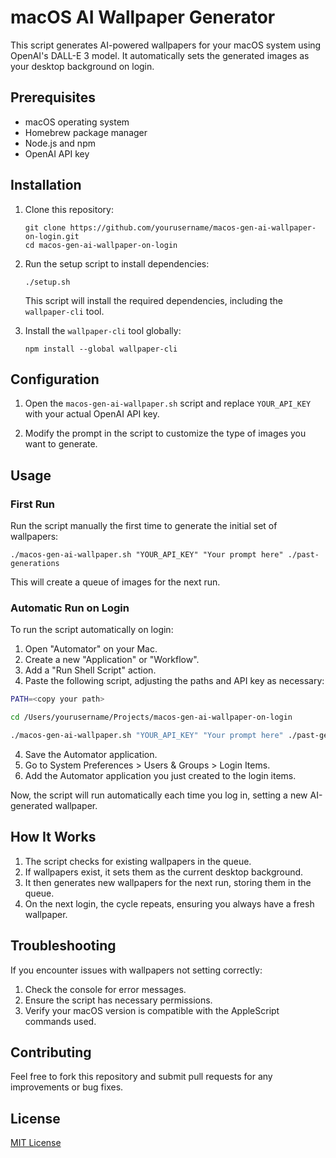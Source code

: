 # macOS AI Wallpaper Generator

This script generates AI-powered wallpapers for your macOS system using OpenAI's DALL-E 3 model. It automatically sets the generated images as your desktop background on login.

## Prerequisites

- macOS operating system
- Homebrew package manager
- Node.js and npm
- OpenAI API key

## Installation

1. Clone this repository:

   ```
   git clone https://github.com/yourusername/macos-gen-ai-wallpaper-on-login.git
   cd macos-gen-ai-wallpaper-on-login
   ```

2. Run the setup script to install dependencies:

   ```
   ./setup.sh
   ```

   This script will install the required dependencies, including the `wallpaper-cli` tool.

3. Install the `wallpaper-cli` tool globally:
   ```
   npm install --global wallpaper-cli
   ```

## Configuration

1. Open the `macos-gen-ai-wallpaper.sh` script and replace `YOUR_API_KEY` with your actual OpenAI API key.

2. Modify the prompt in the script to customize the type of images you want to generate.

## Usage

### First Run

Run the script manually the first time to generate the initial set of wallpapers:

```
./macos-gen-ai-wallpaper.sh "YOUR_API_KEY" "Your prompt here" ./past-generations
```

This will create a queue of images for the next run.

### Automatic Run on Login

To run the script automatically on login:

1. Open "Automator" on your Mac.
2. Create a new "Application" or "Workflow".
3. Add a "Run Shell Script" action.
4. Paste the following script, adjusting the paths and API key as necessary:

```bash
PATH=<copy your path>

cd /Users/yourusername/Projects/macos-gen-ai-wallpaper-on-login

./macos-gen-ai-wallpaper.sh "YOUR_API_KEY" "Your prompt here" ./past-generations
```

4. Save the Automator application.
5. Go to System Preferences > Users & Groups > Login Items.
6. Add the Automator application you just created to the login items.

Now, the script will run automatically each time you log in, setting a new AI-generated wallpaper.

## How It Works

1. The script checks for existing wallpapers in the queue.
2. If wallpapers exist, it sets them as the current desktop background.
3. It then generates new wallpapers for the next run, storing them in the queue.
4. On the next login, the cycle repeats, ensuring you always have a fresh wallpaper.

## Troubleshooting

If you encounter issues with wallpapers not setting correctly:

1. Check the console for error messages.
2. Ensure the script has necessary permissions.
3. Verify your macOS version is compatible with the AppleScript commands used.

## Contributing

Feel free to fork this repository and submit pull requests for any improvements or bug fixes.

## License

[MIT License](LICENSE)
